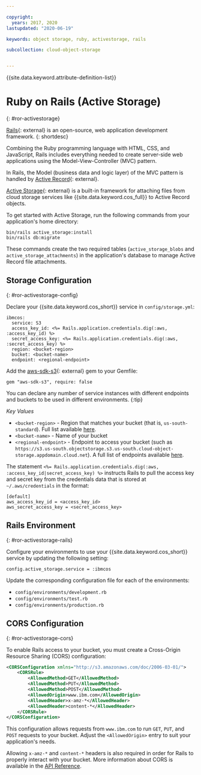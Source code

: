 ```yaml
---

copyright:
  years: 2017, 2020
lastupdated: "2020-06-19"

keywords: object storage, ruby, activestorage, rails

subcollection: cloud-object-storage


---
```


{{site.data.keyword.attribute-definition-list}}

# Ruby on Rails (Active Storage)
{: #ror-activestorage}

[Rails](https://guides.rubyonrails.org/getting_started.html){: external} is an open-source, web application development framework.
{: shortdesc}

Combining the Ruby programming language with HTML, CSS, and JavaScript, Rails includes everything needed to create server-side web applications using the Model-View-Controller (MVC) pattern. 

In Rails, the Model (business data and logic layer) of the MVC pattern is handled by [Active Record](https://guides.rubyonrails.org/active_record_basics.html){: external}.

[Active Storage](https://guides.rubyonrails.org/active_storage_overview.html){: external} is a built-in framework for attaching files from cloud storage services like {{site.data.keyword.cos_full}} to Active Record objects.

To get started with Active Storage, run the following commands from your application's home directory: 

```
bin/rails active_storage:install
bin/rails db:migrate
```

These commands create the two required tables (`active_storage_blobs` and `active_storage_attachments`) in the application's database to manage Active Record file attachments. 

## Storage Configuration
{: #ror-activestorage-config}

Declare your {{site.data.keyword.cos_short}} service in `config/storage.yml`:

```
ibmcos:
  service: S3
  access_key_id: <%= Rails.application.credentials.dig(:aws, :access_key_id) %>
  secret_access_key: <%= Rails.application.credentials.dig(:aws, :secret_access_key) %>
  region: <bucket-region>
  bucket: <bucket-name>
  endpoint: <regional-endpoint>
```

Add the [aws-sdk-s3](https://github.com/aws/aws-sdk-ruby){: external} gem to your Gemfile:

```
gem "aws-sdk-s3", require: false
```

You can declare any number of service instances with different endpoints and buckets to be used in different environments.
{:tip}

*Key Values*
* `<bucket-region>` - Region that matches your bucket (that is, `us-south-standard`). Full list available [here](/docs/cloud-object-storage/basics?topic=cloud-object-storage-classes#classes-locationconstraint).
* `<bucket-name>` - Name of your bucket
* `<regional-endpoint>` - Endpoint to access your bucket (such as `https://s3.us-south.objectstorage.s3.us-south.cloud-object-storage.appdomain.cloud.net`). A full list of endpoints available [here](/docs/cloud-object-storage/basics?topic=cloud-object-storage-endpoints).

The statement `<%= Rails.application.credentials.dig(:aws, :access_key_id|secret_access_key) %>` instructs Rails to pull the access key and secret key from the credentials data that is stored at `~/.aws/credentials` in the format:

```
[default]
aws_access_key_id = <access_key_id>
aws_secret_access_key = <secret_access_key>
```

## Rails Environment
{: #ror-activestorage-rails}

Configure your environments to use your {{site.data.keyword.cos_short}} service by updating the following setting:

```
config.active_storage.service = :ibmcos
```

Update the corresponding configuration file for each of the environments:

 * `config/environments/development.rb`
 * `config/environments/test.rb`
 * `config/environments/production.rb`


## CORS Configuration
{: #ror-activestorage-cors}

To enable Rails access to your bucket, you must create a Cross-Origin Resource Sharing (CORS) configuration:

```xml
<CORSConfiguration xmlns="http://s3.amazonaws.com/doc/2006-03-01/">
    <CORSRule>
        <AllowedMethod>GET</AllowedMethod>
        <AllowedMethod>PUT</AllowedMethod>
        <AllowedMethod>POST</AllowedMethod>
        <AllowedOrigin>www.ibm.com</AllowedOrigin>
        <AllowedHeader>x-amz-*</AllowedHeader>
        <AllowedHeader>content-*</AllowedHeader>
    </CORSRule>
</CORSConfiguration>
```

This configuration allows requests from `www.ibm.com` to run `GET`, `PUT`, and `POST` requests to your bucket. Adjust the `<AllowedOrigin>` entry to suit your application's needs. 

Allowing `x-amz-*` and `content-*` headers is also required in order for Rails to properly interact with your bucket. More information about CORS is available in the [API Reference](/docs/cloud-object-storage/api-reference?topic=cloud-object-storage-compatibility-api-bucket-operations#compatibility-api-add-cors).
